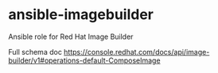 # ansible-imagebuilder
Ansible role for Red Hat Image Builder

Full schema doc https://console.redhat.com/docs/api/image-builder/v1#operations-default-ComposeImage
